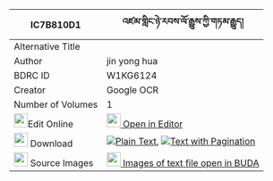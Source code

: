 |IC7B810D1|འཛམ་གླིང་ཉེ་རབས་ལོ་རྒྱུས་ཀྱི་གཏམ་རྒྱུད། 
| --- | --- 
|Alternative Title |
|Author| jin yong hua
|BDRC ID | W1KG6124
|Creator | Google OCR
|Number of Volumes| 1
|<img width="25" src="https://img.icons8.com/color/25/000000/edit-property.png">Edit Online| [<img width="25" src="https://avatars.githubusercontent.com/u/45091458?s=200&v=4"> Open in Editor](http://editor.openpecha.org/IC7B810D1)
|<img width="25" src="https://img.icons8.com/fluent/48/000000/download-2.png"/>  Download | [![](https://img.icons8.com/color/20/000000/txt.png)Plain Text](https://github.com/Openpecha/IC7B810D1/releases/download/v2/dzamling_nye_rab_logyu_kyi_tam_plain_IC7B810D1.zip), [![](https://img.icons8.com/color/20/000000/txt.png)Text with Pagination](https://github.com/Openpecha/IC7B810D1/releases/download/v2/dzamling_nye_rab_logyu_kyi_tam_pages_IC7B810D1.zip)
|<img width="25" src="https://img.icons8.com/plasticine/100/000000/pictures-folder.png"/>  Source Images | [<img width="25" src="https://library.bdrc.io/icons/BUDA-small.svg"> Images of text file open in BUDA](https://library.bdrc.io/show/bdr:W1KG6124)
